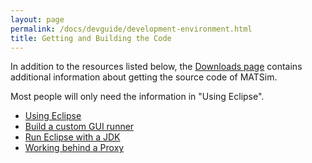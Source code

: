 ```yaml
---
layout: page
permalink: /docs/devguide/development-environment.html
title: Getting and Building the Code
---
```


In addition to the resources listed below, the [Downloads page](/downloads) contains 
additional information about getting the source code of MATSim.

Most people will only need the information in "Using Eclipse".

- [Using Eclipse](/docs/devguide/eclipse)
- [Build a custom GUI runner](/docs/devguide/custom-gui)
- [Run Eclipse with a JDK](/docs/devguide/eclipse/jdk)
- [Working behind a Proxy](/docs/devguide/proxy-configuration)